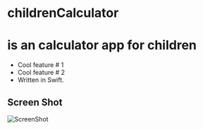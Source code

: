 # childrenCalculator
# is an calculator app for children
+ Cool feature # 1 
+ Cool feature # 2
+ Written in Swift.

## Screen Shot
![ScreenShot](url) 
